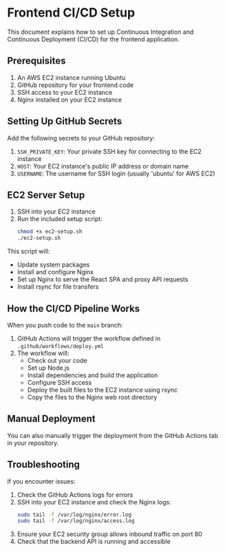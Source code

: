 # Frontend CI/CD Setup

This document explains how to set up Continuous Integration and Continuous Deployment (CI/CD) for the frontend application.

## Prerequisites

1. An AWS EC2 instance running Ubuntu
2. GitHub repository for your frontend code
3. SSH access to your EC2 instance
4. Nginx installed on your EC2 instance

## Setting Up GitHub Secrets

Add the following secrets to your GitHub repository:

1. `SSH_PRIVATE_KEY`: Your private SSH key for connecting to the EC2 instance
2. `HOST`: Your EC2 instance's public IP address or domain name
3. `USERNAME`: The username for SSH login (usually 'ubuntu' for AWS EC2)

## EC2 Server Setup

1. SSH into your EC2 instance
2. Run the included setup script:
   ```bash
   chmod +x ec2-setup.sh
   ./ec2-setup.sh
   ```

This script will:
- Update system packages
- Install and configure Nginx
- Set up Nginx to serve the React SPA and proxy API requests
- Install rsync for file transfers

## How the CI/CD Pipeline Works

When you push code to the `main` branch:

1. GitHub Actions will trigger the workflow defined in `.github/workflows/deploy.yml`
2. The workflow will:
   - Check out your code
   - Set up Node.js
   - Install dependencies and build the application
   - Configure SSH access
   - Deploy the built files to the EC2 instance using rsync
   - Copy the files to the Nginx web root directory

## Manual Deployment

You can also manually trigger the deployment from the GitHub Actions tab in your repository.

## Troubleshooting

If you encounter issues:

1. Check the GitHub Actions logs for errors
2. SSH into your EC2 instance and check the Nginx logs:
   ```bash
   sudo tail -f /var/log/nginx/error.log
   sudo tail -f /var/log/nginx/access.log
   ```
3. Ensure your EC2 security group allows inbound traffic on port 80
4. Check that the backend API is running and accessible 